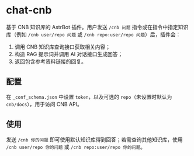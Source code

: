 # chat-cnb

基于 CNB 知识库的 AstrBot 插件。用户发送 `/cnb 问题` 指令或在指令中指定知识库（例如 `/cnb user/repo 问题` 或 `/cnb repo:user/repo 问题`）后，插件会：

1. 调用 CNB 知识库查询接口获取相关内容；
2. 构造 RAG 提示词并调用 AI 对话接口生成回答；
3. 返回包含参考资料链接的回复。

## 配置

在 `_conf_schema.json` 中设置 `token`，以及可选的 `repo`（未设置时默认为 `cnb/docs`），用于访问 CNB API。

## 使用

发送 `/cnb 你的问题` 即可使用默认知识库得到回答；若需查询其他知识库，使用 `/cnb user/repo 你的问题` 或 `/cnb repo:user/repo 你的问题`。
